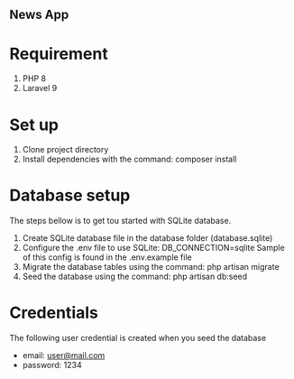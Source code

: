 ## News App

# Requirement
1. PHP 8
2. Laravel 9

# Set up
1. Clone project directory
2. Install dependencies with the command: composer install

# Database setup
The steps bellow is to get tou started with SQLite database.
1. Create  SQLite database file in the database folder (database.sqlite)
3. Configure the .env file to use SQLite: DB_CONNECTION=sqlite Sample of this config is found in the .env.example file
4. Migrate the database tables using the command: php artisan migrate
5. Seed the database using the command: php artisan db:seed


# Credentials
The following user credential is created when you seed the database
- email: user@mail.com
- password: 1234
